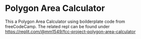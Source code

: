 # Polygon Area Calculator

This a Polygon Area Calculator using boilderplate code from freeCodeCamp. The related repl can be found under https://replit.com/@mm1549/fcc-project-polygon-area-calculator
